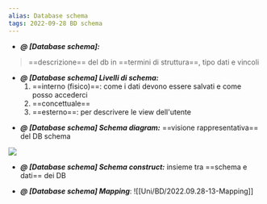 ```yaml
---
alias: Database schema
tags: 2022-09-28 BD schema
---
```


- ***@ [Database schema]:***
> ==descrizione== del db in ==termini di struttura==, tipo dati e vincoli
<!--ID: 1670236971089-->


- ***@ [Database schema] Livelli di schema:***
	1. ==interno (fisico)==: come i dati devono essere salvati e come posso accederci
	2. ==concettuale==
	3. ==esterno==: per descrivere le view dell'utente
<!--ID: 1670236971094-->


- ***@ [Database schema] Schema diagram:***
	==visione rappresentativa== del DB schema

![](Uni/BD/img/schcon.jpeg)
<!--ID: 1670236971098-->




- ***@ [Database schema] Schema construct:***
	insieme tra ==schema e dati== dei DB
<!--ID: 1670236971103-->


- ***@ [Database schema] Mapping***: ![[Uni/BD/2022.09.28-13-Mapping]]